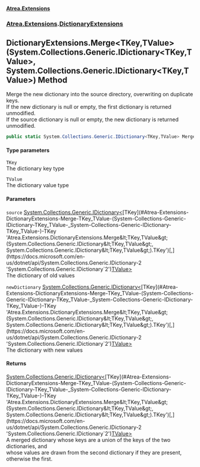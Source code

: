 #### [Atrea.Extensions](./index.md 'index')
### [Atrea.Extensions](./Atrea-Extensions.md 'Atrea.Extensions').[DictionaryExtensions](./Atrea-Extensions-DictionaryExtensions.md 'Atrea.Extensions.DictionaryExtensions')
## DictionaryExtensions.Merge&lt;TKey,TValue&gt;(System.Collections.Generic.IDictionary&lt;TKey,TValue&gt;, System.Collections.Generic.IDictionary&lt;TKey,TValue&gt;) Method
Merge the new dictionary into the source directory, overwriting on duplicate keys.  
If the new dictionary is null or empty, the first dictionary is returned unmodified.  
If the source dictionary is null or empty, the new dictionary is returned unmodified.  
```csharp
public static System.Collections.Generic.IDictionary<TKey,TValue> Merge<TKey,TValue>(this System.Collections.Generic.IDictionary<TKey,TValue> source, System.Collections.Generic.IDictionary<TKey,TValue> newDictionary);
```
#### Type parameters
<a name='Atrea-Extensions-DictionaryExtensions-Merge-TKey_TValue-(System-Collections-Generic-IDictionary-TKey_TValue-_System-Collections-Generic-IDictionary-TKey_TValue-)-TKey'></a>
`TKey`  
The dictionary key type  
  
<a name='Atrea-Extensions-DictionaryExtensions-Merge-TKey_TValue-(System-Collections-Generic-IDictionary-TKey_TValue-_System-Collections-Generic-IDictionary-TKey_TValue-)-TValue'></a>
`TValue`  
The dictionary value type  
  
#### Parameters
<a name='Atrea-Extensions-DictionaryExtensions-Merge-TKey_TValue-(System-Collections-Generic-IDictionary-TKey_TValue-_System-Collections-Generic-IDictionary-TKey_TValue-)-source'></a>
`source` [System.Collections.Generic.IDictionary&lt;](https://docs.microsoft.com/en-us/dotnet/api/System.Collections.Generic.IDictionary-2 'System.Collections.Generic.IDictionary`2')[TKey](#Atrea-Extensions-DictionaryExtensions-Merge-TKey_TValue-(System-Collections-Generic-IDictionary-TKey_TValue-_System-Collections-Generic-IDictionary-TKey_TValue-)-TKey 'Atrea.Extensions.DictionaryExtensions.Merge&lt;TKey,TValue&gt;(System.Collections.Generic.IDictionary&lt;TKey,TValue&gt;, System.Collections.Generic.IDictionary&lt;TKey,TValue&gt;).TKey')[,](https://docs.microsoft.com/en-us/dotnet/api/System.Collections.Generic.IDictionary-2 'System.Collections.Generic.IDictionary`2')[TValue](#Atrea-Extensions-DictionaryExtensions-Merge-TKey_TValue-(System-Collections-Generic-IDictionary-TKey_TValue-_System-Collections-Generic-IDictionary-TKey_TValue-)-TValue 'Atrea.Extensions.DictionaryExtensions.Merge&lt;TKey,TValue&gt;(System.Collections.Generic.IDictionary&lt;TKey,TValue&gt;, System.Collections.Generic.IDictionary&lt;TKey,TValue&gt;).TValue')[&gt;](https://docs.microsoft.com/en-us/dotnet/api/System.Collections.Generic.IDictionary-2 'System.Collections.Generic.IDictionary`2')  
The dictionary of old values  
  
<a name='Atrea-Extensions-DictionaryExtensions-Merge-TKey_TValue-(System-Collections-Generic-IDictionary-TKey_TValue-_System-Collections-Generic-IDictionary-TKey_TValue-)-newDictionary'></a>
`newDictionary` [System.Collections.Generic.IDictionary&lt;](https://docs.microsoft.com/en-us/dotnet/api/System.Collections.Generic.IDictionary-2 'System.Collections.Generic.IDictionary`2')[TKey](#Atrea-Extensions-DictionaryExtensions-Merge-TKey_TValue-(System-Collections-Generic-IDictionary-TKey_TValue-_System-Collections-Generic-IDictionary-TKey_TValue-)-TKey 'Atrea.Extensions.DictionaryExtensions.Merge&lt;TKey,TValue&gt;(System.Collections.Generic.IDictionary&lt;TKey,TValue&gt;, System.Collections.Generic.IDictionary&lt;TKey,TValue&gt;).TKey')[,](https://docs.microsoft.com/en-us/dotnet/api/System.Collections.Generic.IDictionary-2 'System.Collections.Generic.IDictionary`2')[TValue](#Atrea-Extensions-DictionaryExtensions-Merge-TKey_TValue-(System-Collections-Generic-IDictionary-TKey_TValue-_System-Collections-Generic-IDictionary-TKey_TValue-)-TValue 'Atrea.Extensions.DictionaryExtensions.Merge&lt;TKey,TValue&gt;(System.Collections.Generic.IDictionary&lt;TKey,TValue&gt;, System.Collections.Generic.IDictionary&lt;TKey,TValue&gt;).TValue')[&gt;](https://docs.microsoft.com/en-us/dotnet/api/System.Collections.Generic.IDictionary-2 'System.Collections.Generic.IDictionary`2')  
The dictionary with new values  
  
#### Returns
[System.Collections.Generic.IDictionary&lt;](https://docs.microsoft.com/en-us/dotnet/api/System.Collections.Generic.IDictionary-2 'System.Collections.Generic.IDictionary`2')[TKey](#Atrea-Extensions-DictionaryExtensions-Merge-TKey_TValue-(System-Collections-Generic-IDictionary-TKey_TValue-_System-Collections-Generic-IDictionary-TKey_TValue-)-TKey 'Atrea.Extensions.DictionaryExtensions.Merge&lt;TKey,TValue&gt;(System.Collections.Generic.IDictionary&lt;TKey,TValue&gt;, System.Collections.Generic.IDictionary&lt;TKey,TValue&gt;).TKey')[,](https://docs.microsoft.com/en-us/dotnet/api/System.Collections.Generic.IDictionary-2 'System.Collections.Generic.IDictionary`2')[TValue](#Atrea-Extensions-DictionaryExtensions-Merge-TKey_TValue-(System-Collections-Generic-IDictionary-TKey_TValue-_System-Collections-Generic-IDictionary-TKey_TValue-)-TValue 'Atrea.Extensions.DictionaryExtensions.Merge&lt;TKey,TValue&gt;(System.Collections.Generic.IDictionary&lt;TKey,TValue&gt;, System.Collections.Generic.IDictionary&lt;TKey,TValue&gt;).TValue')[&gt;](https://docs.microsoft.com/en-us/dotnet/api/System.Collections.Generic.IDictionary-2 'System.Collections.Generic.IDictionary`2')  
A merged dictionary whose keys are a union of the keys of the two dictionaries, and  
whose values are drawn from the second dictionary if they are present, otherwise the first.  
